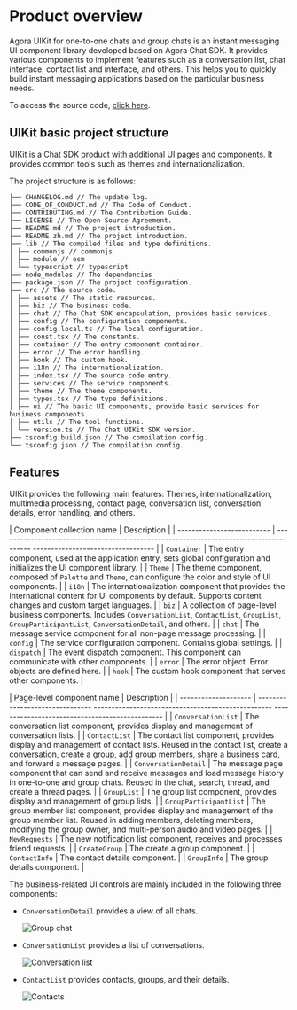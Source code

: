 # Product overview

Agora UIKit for one-to-one chats and group chats is an instant messaging UI component library developed based on 
Agora Chat SDK. It provides various components to implement features such as a conversation list, chat interface, 
contact list and interface, and others. This helps you to quickly build instant messaging applications based 
on the particular business needs.

To access the source code, [click here](https://github.com/easemob/react-native-chat-library).

## UIKit basic project structure

UIKit is a Chat SDK product with additional UI pages and components. It provides common tools such as themes and internationalization.

The project structure is as follows:

```
├── CHANGELOG.md // The update log.
├── CODE_OF_CONDUCT.md // The Code of Conduct.
├── CONTRIBUTING.md // The Contribution Guide.
├── LICENSE // The Open Source Agreement.
├── README.md // The project introduction.
├── README.zh.md // The project introduction.
├── lib // The compiled files and type definitions.
│ ├── commonjs // commonjs
│ ├── module // esm
│ └── typescript // typescript
├── node_modules // The dependencies
├── package.json // The project configuration.
├── src // The source code.
│ ├── assets // The static resources.
│ ├── biz // The business code.
│ ├── chat // The Chat SDK encapsulation, provides basic services.
│ ├── config // The configuration components.
│ ├── config.local.ts // The local configuration.
│ ├── const.tsx // The constants.
│ ├── container // The entry component container.
│ ├── error // The error handling.
│ ├── hook // The custom hook.
│ ├── i18n // The internationalization.
│ ├── index.tsx // The source code entry.
│ ├── services // The service components.
│ ├── theme // The theme components.
│ ├── types.tsx // The type definitions.
│ ├── ui // The basic UI components, provide basic services for business components.
│ ├── utils // The tool functions.
│ └── version.ts // The Chat UIKit SDK version.
├── tsconfig.build.json // The compilation config.
└── tsconfig.json // The compilation config.
```

## Features

UIKit provides the following main features: Themes, internationalization, multimedia processing, contact page, conversation list, conversation details, error handling, and others.

| Component collection name | Description |
| -------------------------- | ------------------------------------ -------------------------------------------------- ---------------------------------- |
| `Container` | The entry component, used at the application entry, sets global configuration and initializes the UI component library. |
| `Theme` | The theme component, composed of `Palette` and `Theme`, can configure the color and style of UI components. |
| `i18n` | The internationalization component that provides the international content for UI components by default. Supports content changes and custom target languages. |
| `biz` | A collection of page-level business components. Includes `ConversationList`, `ContactList`, `GroupList`, `GroupParticipantList`, `ConversationDetail`, and others. |
| `chat` | The message service component for all non-page message processing. |
| `config` | The service configuration component. Contains global settings. |
| `dispatch` | The event dispatch component. This component can communicate with other components. |
| `error` | The error object. Error objects are defined here. |
| `hook` | The custom hook component that serves other components. |

| Page-level component name | Description |
| -------------------- | ------------------------------- -------------------------------------------------- ----------------------------------------------- |
| `ConversationList` | The conversation list component, provides display and management of conversation lists. |
| `ContactList` | The contact list component, provides display and management of contact lists. Reused in the contact list, create a conversation, create a group, add group members, share a business card, and forward a message pages. |
| `ConversationDetail` | The message page component that can send and receive messages and load message history in one-to-one and group chats. Reused in the chat, search, thread, and create a thread pages. |
| `GroupList` | The group list component, provides display and management of group lists. |
| `GroupParticipantList` | The group member list component, provides display and management of the group member list. Reused in adding members, deleting members, modifying the group owner, and multi-person audio and video pages. |
| `NewRequests` | The new notification list component, receives and processes friend requests. |
| `CreateGroup` | The create a group component. |
| `ContactInfo` | The contact details component. |
| `GroupInfo` | The group details component. |

The business-related UI controls are mainly included in the following three components:

- `ConversationDetail` provides a view of all chats.

    ![Group chat](../../assets/images/group_chat.png)

- `ConversationList` provides a list of conversations.

    ![Conversation list](../../assets/images/conversation_list.png)

- `ContactList` provides contacts, groups, and their details.

    ![Contacts](../../assets/images/contacts.png)